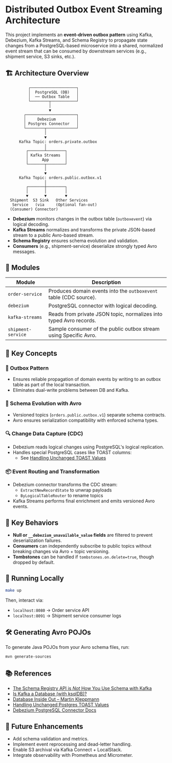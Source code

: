 # Distributed Outbox Event Streaming Architecture

This project implements an **event-driven outbox pattern** using Kafka, Debezium, Kafka Streams, and Schema Registry to propagate state changes from a PostgreSQL-based microservice into a shared, normalized event stream that can be consumed by downstream services (e.g., shipment service, S3 sinks, etc.).



## 🏗 Architecture Overview
```
          ┌────────────────────┐
          │  PostgreSQL (DB)   │
          │  ── Outbox Table   │
          └────────┬───────────┘
                   │
                   ▼
        ┌──────────────────────┐
        │     Debezium         │
        │ Postgres Connector   │
        └────────┬─────────────┘
                 │
                 ▼
      Kafka Topic: orders.private.outbox
                 │
         ┌───────┴────────┐
         │ Kafka Streams  │
         │      App       │
         └───────┬────────┘
                 │
                 ▼
      Kafka Topic: orders.public.outbox.v1
                 │
         ┌───────┼────────┐
         │       │        │
         ▼       ▼        ▼
  Shipment  S3 Sink   Other Services
   Service   (via     (Optional fan-out)
  (Consumer) Connector)
```

- **Debezium** monitors changes in the outbox table (`outboxevent`) via logical decoding.
- **Kafka Streams** normalizes and transforms the private JSON-based stream to a public Avro-based stream.
- **Schema Registry** ensures schema evolution and validation.
- **Consumers** (e.g., shipment-service) deserialize strongly typed Avro messages.



## 🔧 Modules

| Module              | Description |
|---------------------|-------------|
| `order-service`     | Produces domain events into the `outboxevent` table (CDC source). |
| `debezium`          | PostgreSQL connector with logical decoding. |
| `kafka-streams`     | Reads from private JSON topic, normalizes into typed Avro records. |
| `shipment-service`  | Sample consumer of the public outbox stream using Specific Avro. |



## 🧠 Key Concepts

### 🔁 Outbox Pattern
- Ensures reliable propagation of domain events by writing to an outbox table as part of the local transaction.
- Eliminates dual-write problems between DB and Kafka.

### 🧬 Schema Evolution with Avro
- Versioned topics (`orders.public.outbox.v1`) separate schema contracts.
- Avro ensures serialization compatibility with enforced schema types.

### 🔍 Change Data Capture (CDC)
- Debezium reads logical changes using PostgreSQL's logical replication.
- Handles special PostgreSQL cases like TOAST columns:
    - See [Handling Unchanged TOAST Values](https://debezium.io/blog/2019/10/08/handling-unchanged-postgres-toast-values/)

### 📦 Event Routing and Transformation
- Debezium connector transforms the CDC stream:
    - `ExtractNewRecordState` to unwrap payloads
    - `ByLogicalTableRouter` to rename topics
- Kafka Streams performs final enrichment and emits versioned Avro events.



## 🚦 Key Behaviors

- **Null or `__debezium_unavailable_value` fields** are filtered to prevent deserialization failures.
- **Consumers** can independently subscribe to public topics without breaking changes via Avro + topic versioning.
- **Tombstones** can be handled if `tombstones.on.delete=true`, though dropped by default.



## 🧪 Running Locally

```bash
make up
```

Then, interact via:

- `localhost:8080` → Order service API
- `localhost:8091` → Shipment service consumer logs

## 🛠️ Generating Avro POJOs

To generate Java POJOs from your Avro schema files, run:

```bash
mvn generate-sources
```


## 📚 References

- [The Schema Registry API is *Not* How You Use Schema with Kafka](https://medium.com/google-cloud/the-schema-registry-api-is-not-how-you-use-schema-with-kafka-3adb92f09764)
- [Is Kafka a Database (with ksqlDB)?](https://www.confluent.io/blog/is-kafka-a-database-with-ksqldb/)
- [Database Inside Out – Martin Kleppmann](https://martin.kleppmann.com/2015/11/05/database-inside-out-at-oredev.html)
- [Handling Unchanged Postgres TOAST Values](https://debezium.io/blog/2019/10/08/handling-unchanged-postgres-toast-values/)
- [Debezium PostgreSQL Connector Docs](https://debezium.io/documentation/reference/stable/connectors/postgresql.html)



## 📝 Future Enhancements

- Add schema validation and metrics.
- Implement event reprocessing and dead-letter handling.
- Enable S3 archival via Kafka Connect + LocalStack.
- Integrate observability with Prometheus and Micrometer.
